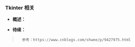 ### Tkinter 相关
- **概述：**
>
>
>
>
>
>
>
>
>
>
>
>
>
>
>
>
>
>
>
>
>
>
>
>
>
>
>

- **待续：**
>       参考：https://www.cnblogs.com/shwee/p/9427975.html
>
>
>
>
>
>
>
>
>
>
>
>
>
>
>
>
>
>
>
>






